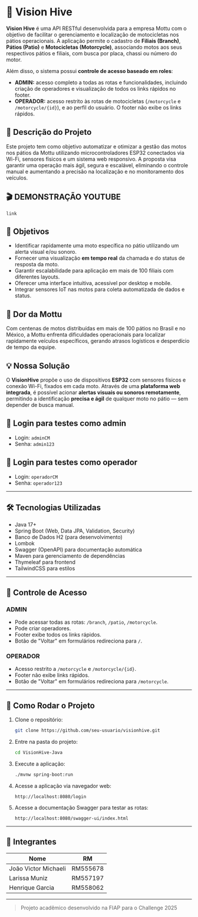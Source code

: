 # 🚀 Vision Hive

**Vision Hive** é uma API RESTful desenvolvida para a empresa Mottu com o objetivo de facilitar o gerenciamento e localização de motocicletas nos pátios operacionais. A aplicação permite o cadastro de **Filiais (Branch)**, **Pátios (Patio)** e **Motocicletas (Motorcycle)**, associando motos aos seus respectivos pátios e filiais, com busca por placa, chassi ou número do motor.

Além disso, o sistema possui **controle de acesso baseado em roles**:
- **ADMIN:** acesso completo a todas as rotas e funcionalidades, incluindo criação de operadores e visualização de todos os links rápidos no footer.
- **OPERADOR:** acesso restrito às rotas de motocicletas (`/motorcycle` e `/motorcycle/{id}`), e ao perfil do usuário. O footer não exibe os links rápidos.

## 📌 Descrição do Projeto

Este projeto tem como objetivo automatizar e otimizar a gestão das motos nos pátios da Mottu utilizando microcontroladores ESP32 conectados via Wi-Fi, sensores físicos e um sistema web responsivo. A proposta visa garantir uma operação mais ágil, segura e escalável, eliminando o controle manual e aumentando a precisão na localização e no monitoramento dos veículos.

## 🎬 DEMONSTRAÇÃO YOUTUBE
```text
link
```

## 🎯 Objetivos

- Identificar rapidamente uma moto específica no pátio utilizando um alerta visual e/ou sonoro.
- Fornecer uma visualização **em tempo real** da chamada e do status de resposta da moto.
- Garantir escalabilidade para aplicação em mais de 100 filiais com diferentes layouts.
- Oferecer uma interface intuitiva, acessível por desktop e mobile.
- Integrar sensores IoT nas motos para coleta automatizada de dados e status.

## 🚨 Dor da Mottu

Com centenas de motos distribuídas em mais de 100 pátios no Brasil e no México, a Mottu enfrenta dificuldades operacionais para localizar rapidamente veículos específicos, gerando atrasos logísticos e desperdício de tempo da equipe.

## 💡 Nossa Solução

O **VisionHive** propõe o uso de dispositivos **ESP32** com sensores físicos e conexão Wi-Fi, fixados em cada moto. Através de uma **plataforma web integrada**, é possível acionar **alertas visuais ou sonoros remotamente**, permitindo a identificação **precisa e ágil** de qualquer moto no pátio — sem depender de busca manual.

## 🪪 Login para testes como admin

- Login:
  ```adminCM```
- Senha:
  ```admin123```

## 🪪 Login para testes como operador

- Login:
  ```operadorCM```
- Senha:
  ```operador123```

---

## 🛠 Tecnologias Utilizadas

- Java 17+
- Spring Boot (Web, Data JPA, Validation, Security)
- Banco de Dados H2 (para desenvolvimento)
- Lombok
- Swagger (OpenAPI) para documentação automática
- Maven para gerenciamento de dependências
- Thymeleaf para frontend
- TailwindCSS para estilos

---

## 🔐 Controle de Acesso

### ADMIN
- Pode acessar todas as rotas: `/branch`, `/patio`, `/motorcycle`.
- Pode criar operadores.
- Footer exibe todos os links rápidos.
- Botão de "Voltar" em formulários redireciona para `/`.

### OPERADOR
- Acesso restrito a `/motorcycle` e `/motorcycle/{id}`.
- Footer não exibe links rápidos.
- Botão de "Voltar" em formulários redireciona para `/motorcycle`.

---

## 🚀 Como Rodar o Projeto

1. Clone o repositório:
   ```bash
   git clone https://github.com/seu-usuario/visionhive.git
   ```

2. Entre na pasta do projeto:
   ```bash
   cd VisionHive-Java
   ```
   
3. Execute a aplicação:
   ```bash
   ./mvnw spring-boot:run
   ```

4. Acesse a aplicação via navegador web:
   ```
   http://localhost:8080/login
   ```

6. Acesse a documentação Swagger para testar as rotas:
   ```
   http://localhost:8080/swagger-ui/index.html
   ```

---

## 👥 Integrantes

| Nome                   | RM       |
|------------------------|----------|
| João Victor Michaeli   | RM555678 |
| Larissa Muniz          | RM557197 |
| Henrique Garcia        | RM558062 |

---

> Projeto acadêmico desenvolvido na FIAP para o Challenge 2025
